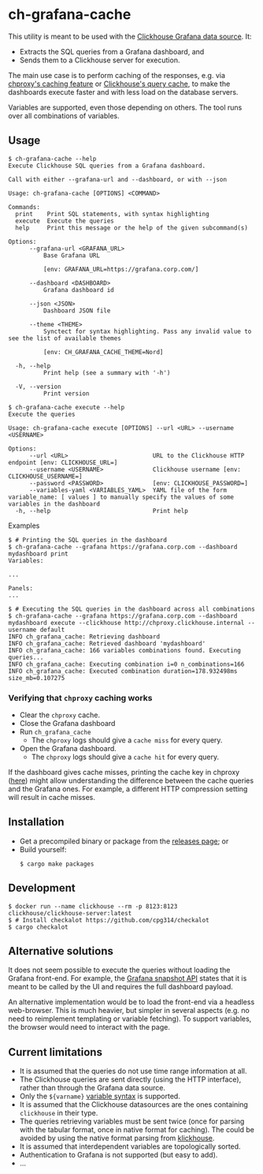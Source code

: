 # ch-grafana-cache

This utility is meant to be used with the [Clickhouse Grafana data source](https://grafana.com/grafana/plugins/grafana-clickhouse-datasource/). It:

- Extracts the SQL queries from a Grafana dashboard, and
- Sends them to a Clickhouse server for execution.

The main use case is to perform caching of the responses, e.g. via [chproxy's caching feature](https://www.chproxy.org/configuration/caching/) or [Clickhouse's query cache](https://clickhouse.com/docs/en/operations/query-cache), to make the dashboards execute faster and with less load on the database servers.

Variables are supported, even those depending on others. The tool runs over all combinations of variables.

## Usage

```console
$ ch-grafana-cache --help
Execute Clickhouse SQL queries from a Grafana dashboard.

Call with either --grafana-url and --dashboard, or with --json

Usage: ch-grafana-cache [OPTIONS] <COMMAND>

Commands:
  print    Print SQL statements, with syntax highlighting
  execute  Execute the queries
  help     Print this message or the help of the given subcommand(s)

Options:
      --grafana-url <GRAFANA_URL>
          Base Grafana URL

          [env: GRAFANA_URL=https://grafana.corp.com/]

      --dashboard <DASHBOARD>
          Grafana dashboard id

      --json <JSON>
          Dashboard JSON file

      --theme <THEME>
          Synctect for syntax highlighting. Pass any invalid value to see the list of available themes

          [env: CH_GRAFANA_CACHE_THEME=Nord]

  -h, --help
          Print help (see a summary with '-h')

  -V, --version
          Print version

$ ch-grafana-cache execute --help
Execute the queries

Usage: ch-grafana-cache execute [OPTIONS] --url <URL> --username <USERNAME>

Options:
      --url <URL>                        URL to the Clickhouse HTTP endpoint [env: CLICKHOUSE_URL=]
      --username <USERNAME>              Clickhouse username [env: CLICKHOUSE_USERNAME=]
      --password <PASSWORD>              [env: CLICKHOUSE_PASSWORD=]
      --variables-yaml <VARIABLES_YAML>  YAML file of the form variable_name: [ values ] to manually specify the values of some variables in the dashboard
  -h, --help                             Print help
```

Examples

```console
$ # Printing the SQL queries in the dashboard
$ ch-grafana-cache --grafana https://grafana.corp.com --dashboard mydashboard print
Variables:

...

Panels:
...

$ # Executing the SQL queries in the dashboard across all combinations
$ ch-grafana-cache --grafana https://grafana.corp.com --dashboard mydashboard execute --clickhouse http://chproxy.clickhouse.internal --username default
INFO ch_grafana_cache: Retrieving dashboard
INFO ch_grafana_cache: Retrieved dashboard 'mydashboard'
INFO ch_grafana_cache: 166 variables combinations found. Executing queries...
INFO ch_grafana_cache: Executing combination i=0 n_combinations=166
INFO ch_grafana_cache: Executed combination duration=178.932498ms size_mb=0.107275
```

### Verifying that `chproxy` caching works

- Clear the `chproxy` cache.
- Close the Grafana dashboard
- Run `ch_grafana_cache`
  - The `chproxy` logs should give a `cache miss` for every query.
- Open the Grafana dashboard.
  - The `chproxy` logs should give a `cache hit` for every query.

If the dashboard gives cache misses, printing the cache key in chproxy ([here](https://github.com/ContentSquare/chproxy/blob/2d4c2bf185cb32bc127330b6f8d8614ba4ebbe61/cache/key.go#L86)) might allow understanding the difference between the cache queries and the Grafana ones. For example, a different HTTP compression setting will result in cache misses.

## Installation

- Get a precompiled binary or package from the [releases page](https://github.com/cpg314/ch-grafana-cache/releases); or
- Build yourself:
  ```
  $ cargo make packages
  ```

## Development

```
$ docker run --name clickhouse --rm -p 8123:8123 clickhouse/clickhouse-server:latest
$ # Install checkalot https://github.com/cpg314/checkalot
$ cargo checkalot
```

## Alternative solutions

It does not seem possible to execute the queries without loading the Grafana front-end. For example, the [Grafana snapshot API](https://grafana.com/docs/grafana/latest/developers/http_api/snapshot/) states that it is meant to be called by the UI and requires the full dashboard payload.

An alternative implementation would be to load the front-end via a headless web-browser. This is much heavier, but simpler in several aspects (e.g. no need to reimplement templating or variable fetching). To support variables, the browser would need to interact with the page.

## Current limitations

- It is assumed that the queries do not use time range information at all.
- The Clickhouse queries are sent directly (using the HTTP interface), rather than through the Grafana data source.
- Only the `${varname}` [variable syntax](https://grafana.com/docs/grafana/latest/dashboards/variables/variable-syntax/) is supported.
- It is assumed that the Clickhouse datasources are the ones containing `clickhouse` in their type.
- The queries retrieving variables must be sent twice (once for parsing with the tabular format, once in native format for caching). The could be avoided by using the native format parsing from [klickhouse](https://docs.rs/klickhouse/latest/klickhouse/).
- It is assumed that interdependent variables are topologically sorted.
- Authentication to Grafana is not supported (but easy to add).
- ...
